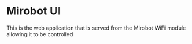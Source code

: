 Mirobot UI
==========

This is the web application that is served from the Mirobot WiFi module allowing it to be controlled
